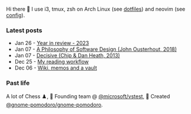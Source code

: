 Hi there 👋 I use i3, tmux, zsh on Arch Linux (see [dotfiles](https://github.com/codito/dotfiles)) and neovim (see [config](https://github.com/codito/vim-config)).

### Latest posts

<!-- feed start -->
- Jan 26 - [Year in review - 2023](https://codito.in/year-in-review-2023/)
- Jan 07 - [A Philosophy of Software Design (John Ousterhout, 2018)](https://codito.in/notes/philosophy-of-software-design-ousterhout/)
- Jan 07 - [Decisive (Chip & Dan Heath, 2013)](https://codito.in/notes/decisive-by-chip-heath/)
- Dec 25 - [My reading workflow](https://codito.in/my-reading-workflow/)
- Dec 06 - [Wiki, memos and a vault](https://codito.in/wiki-memos-and-a-vault/)
<!-- feed end -->

### Past life

A lot of Chess ♟️, 🚀 Founding team @ [@microsoft/vstest](https://github.com/microsoft/vstest), 🌱 Created [@gnome-pomodoro/gnome-pomodoro](https://github.com/gnome-pomodoro/gnome-pomodoro).
